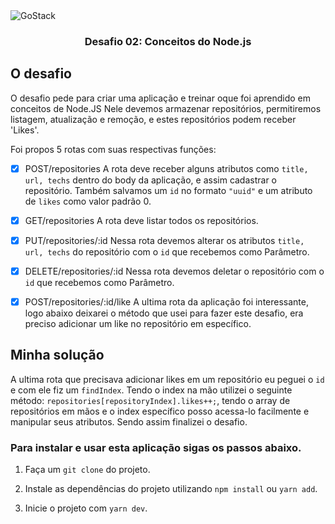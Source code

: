 <img alt="GoStack" src="https://storage.googleapis.com/golden-wind/bootcamp-gostack/header-desafios-new.png" />

<h3 align="center">
  Desafio 02: Conceitos do Node.js
</h3>

## O desafio 

O desafio pede para criar uma aplicação e treinar oque foi aprendido em conceitos de Node.JS
Nele devemos armazenar repositórios, permitiremos listagem, atualização e remoção, e estes repositórios podem receber 'Likes'.

Foi propos 5 rotas com suas respectivas funções: 

- [x] POST/repositories
    A rota deve receber alguns atributos como ``` title, url, techs ``` dentro do body da aplicação, e assim cadastrar o repositório. Também salvamos um ``` id ``` no formato ``` "uuid" ``` e um atributo de ```likes``` como valor padrão 0.

- [x] GET/repositories
    A rota deve listar todos os repositórios.

- [x] PUT/repositories/:id
    Nessa rota devemos alterar os atributos  ``` title, url, techs ``` do repositório com o ``` id ``` que recebemos como Parâmetro.

- [x] DELETE/repositories/:id
    Nessa rota devemos deletar o repositório com o ``` id ``` que recebemos como Parâmetro.

- [x] POST/repositories/:id/like
    A ultima rota da aplicação foi interessante, logo abaixo deixarei o método que usei para fazer este desafio, era preciso adicionar um like no repositório em específico.

## Minha solução

A ultima rota que precisava adicionar likes em um repositório eu peguei o ```id``` e com ele fiz um ```findIndex```. Tendo o index na mão utilizei o seguinte método: ```repositories[repositoryIndex].likes++;```, tendo o array de repositórios em mãos e o index específico posso acessa-lo facilmente e manipular seus atributos. Sendo assim finalizei o desafio.

### Para instalar e usar esta aplicação sigas os passos abaixo.

1. Faça um ```git clone``` do projeto.

2. Instale as dependências do projeto utilizando ```npm install``` ou ```yarn add```.

3. Inicie o projeto com ```yarn dev```.